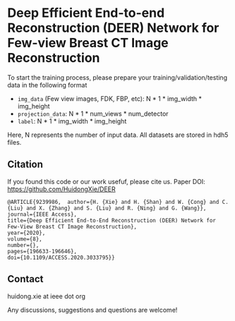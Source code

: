 # Deep Efficient End-to-end Reconstruction (DEER) Network for Few-view Breast CT Image Reconstruction
To start the training process, please prepare your training/validation/testing data in the following format

* ``img_data`` (Few view images, FDK, FBP, etc): N * 1 * img_width * img_height
* ``projection_data``: N * 1 * num_views * num_detector
* ``label``: N * 1 * img_width * img_height

Here, N represents the number of input data.
All datasets are stored in hdh5 files.

## Citation
If you found this code or our work usefuf, please cite us.
Paper DOI: https://github.com/HuidongXie/DEER
```
@ARTICLE{9239986,  author={H. {Xie} and H. {Shan} and W. {Cong} and C. {Liu} and X. {Zhang} and S. {Liu} and R. {Ning} and G. {Wang}}, 
journal={IEEE Access}, 
title={Deep Efficient End-to-End Reconstruction (DEER) Network for Few-View Breast CT Image Reconstruction}, 
year={2020},
volume={8},
number={}, 
pages={196633-196646},
doi={10.1109/ACCESS.2020.3033795}}
```
## Contact
huidong.xie at ieee dot org

Any discussions, suggestions and questions are welcome!
